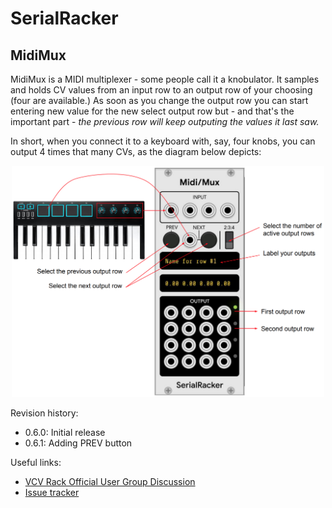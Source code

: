 # SerialRacker

## MidiMux

MidiMux is a MIDI multiplexer - some people call it a knobulator. It
samples and holds CV values from an input row to an output row of your
choosing (four are available.) As soon as you change the output row
you can start entering new value for the new select output row but -
and that's the important part - *the previous row will keep outputing
the values it last saw.*

In short, when you connect it to a keyboard with, say, four knobs, you
can output 4 times that many CVs, as the diagram below depicts:

<p align="center">
  <img src="doc/res/midimux-2.png" width="500px"/>
</p>

Revision history:
- 0.6.0: Initial release
- 0.6.1: Adding PREV button

Useful links:

- [VCV Rack Official User Group Discussion](https://www.facebook.com/groups/vcvrack/permalink/178105996182886/)
- [Issue tracker](https://github.com/VCVRack/community/issues/461)




